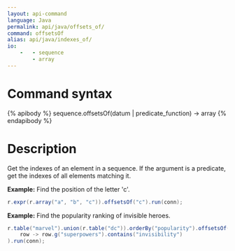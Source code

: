 ```yaml
---
layout: api-command
language: Java
permalink: api/java/offsets_of/
command: offsetsOf
alias: api/java/indexes_of/
io:
    -   - sequence
        - array
---
```


# Command syntax #

{% apibody %}
sequence.offsetsOf(datum | predicate_function) &rarr; array
{% endapibody %}

# Description #

Get the indexes of an element in a sequence. If the argument is a predicate, get the indexes of all elements matching it.

__Example:__ Find the position of the letter 'c'.

```java
r.expr(r.array("a", "b", "c")).offsetsOf("c").run(conn);
```

__Example:__ Find the popularity ranking of invisible heroes.

```java
r.table("marvel").union(r.table("dc")).orderBy("popularity").offsetsOf(
    row -> row.g("superpowers").contains("invisibility")
).run(conn);
```
